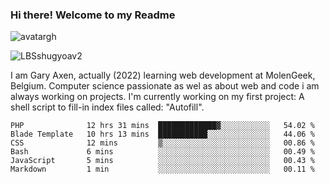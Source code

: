 ### Hi there! Welcome to my Readme 
![avatargh](https://user-images.githubusercontent.com/22075644/164934471-9e8af8ff-56fa-42c4-8061-5c7410433886.png)

![LBSshugyoav2](https://user-images.githubusercontent.com/22075644/164934218-25b846e8-bf56-4a0e-bd88-ab444310d7a8.png)



I am Gary Axen, actually (2022) learning web development at MolenGeek, Belgium.
Computer science passionate as wel as about web and code i am always working on projects.
I'm currently working on my first project: A shell script to fill-in index files called: "Autofill". 
<!--START_SECTION:waka-->

```text
PHP              12 hrs 31 mins  █████████████▓░░░░░░░░░░░   54.02 %
Blade Template   10 hrs 13 mins  ███████████░░░░░░░░░░░░░░   44.06 %
CSS              12 mins         ▒░░░░░░░░░░░░░░░░░░░░░░░░   00.86 %
Bash             6 mins          ░░░░░░░░░░░░░░░░░░░░░░░░░   00.49 %
JavaScript       5 mins          ░░░░░░░░░░░░░░░░░░░░░░░░░   00.43 %
Markdown         1 min           ░░░░░░░░░░░░░░░░░░░░░░░░░   00.11 %
```

<!--END_SECTION:waka-->

<!--
**LeBigSky/LebigSky** is a ✨ _special_ ✨ repository because its `README.md` (this file) appears on your GitHub profile.


as to get you started:

- 🔭 I’m currently working on ...
- 🌱 I’m currently learning ...
- 👯 I’m looking to collaborate on ...
- 🤔 I’m looking for help with ...
- 💬 Ask me about ...
- 📫 How to reach me: ...
- 😄 Pronouns: ...
- ⚡ Fun fact: ...
-->
